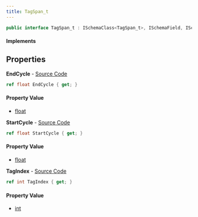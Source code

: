 ```yaml
---
title: TagSpan_t
---
```


```csharp
public interface TagSpan_t : ISchemaClass<TagSpan_t>, ISchemaField, ISchemaClass, INativeHandle
```

#### Implements

## Properties

**EndCycle** - [Source Code](https://github.com/swiftly-solution/swiftlys2/blob/master/managed/src/SwiftlyS2.Generated/Schemas/Interfaces/TagSpan_t.cs#L20)

```csharp
ref float EndCycle { get; }
```

#### Property Value

- [float](https://learn.microsoft.com/dotnet/api/system.single)

**StartCycle** - [Source Code](https://github.com/swiftly-solution/swiftlys2/blob/master/managed/src/SwiftlyS2.Generated/Schemas/Interfaces/TagSpan_t.cs#L18)

```csharp
ref float StartCycle { get; }
```

#### Property Value

- [float](https://learn.microsoft.com/dotnet/api/system.single)

**TagIndex** - [Source Code](https://github.com/swiftly-solution/swiftlys2/blob/master/managed/src/SwiftlyS2.Generated/Schemas/Interfaces/TagSpan_t.cs#L16)

```csharp
ref int TagIndex { get; }
```

#### Property Value

- [int](https://learn.microsoft.com/dotnet/api/system.int32)

